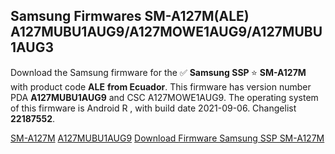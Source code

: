 <h2>Samsung Firmwares SM-A127M(ALE) A127MUBU1AUG9/A127MOWE1AUG9/A127MUBU1AUG3</h2>
Download the Samsung firmware for the ✅ <strong>Samsung SSP </strong> ⭐ <strong>SM-A127M</strong> with product code <strong>ALE</strong> <strong> from Ecuador</strong>. This firmware has version number PDA <strong>A127MUBU1AUG9</strong> and CSC A127MOWE1AUG9. The operating system of this firmware is Android R , with build date 2021-09-06. Changelist <strong>22187552</strong>.


[SM-A127M](https://samfirm.shop/samsung/model/SM-A127M)
[A127MUBU1AUG9](https://samfirm.shop/samsung/pda/A127MUBU1AUG9)
[Download Firmware Samsung SSP SM-A127M](https://samfirm.shop/samsung/firmware/453616)
